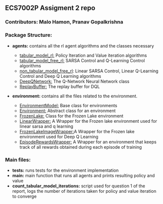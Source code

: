 ## ECS7002P Assigment 2 repo

### Contributors: Malo Hamon, Pranav Gopalkrishna


### Package Structure:

- **agents:** contains all the rl agent algorithms and the classes necessary
    - <u>tabular_model_rl:</u> Policy Iteration and Value iteration algorithms
    - <u>tabular_model_free_rl:</u> SARSA Control and Q-Learning Control algorithms
    - <u>non_tabular_model_free_rl</u>: Linear SARSA Control, Linear Q-Learning Control and Deep Q Learning algorithms
    - <u>DeepQNetwork:</u> The Q-Network Neural Network class
    - <u>ReplayBuffer:</u> The replay buffer for DQL

- **environment:** contains all the files related to the environment.
    - <u>EnvironmentModel:</u> Base class for environments
    - <u>Environment:</u> Abstract class for an environment
    - <u>FrozenLake:</u> Class for the Frozen Lake environment  
    - <u>LinearWrapper:</u> A Wrapper for the Frozen lake environment used for linear sarsa and q learning  
    - <u>FrozenLakeImageWrapper:</u>A Wrapper for the Frozen lake environment used for Deep Q Learning  
    - <u>EpisodeRewardsWrapper:</u> A Wrapper for an environment that keeps track of all rewards obtained during each episode of training

###  Main files:
- **tests:** runs tests for the environment implementation
- **main:** main function that runs all agents and prints resulting policy and value
- **count_tabular_model_iterations:** script used for question 1 of the report, logs the number of iterations taken for policy and value iteration to converge
